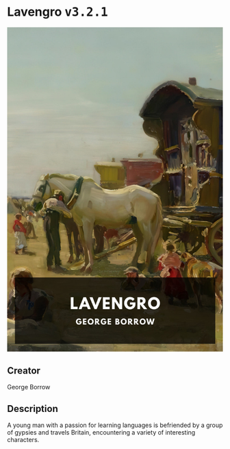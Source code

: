 
# Lavengro <kbd>v3.2.1</kbd>

<center>
  <img src="./cover-1024.jpg"/>
</center>

## Creator
George Borrow

## Description
A young man with a passion for learning languages is befriended by a group of gypsies and travels Britain, encountering a variety of interesting characters.
